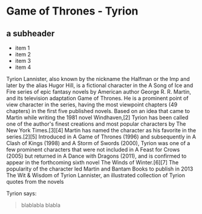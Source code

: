 # Game of Thrones - Tyrion
## a subheader

* item 1
* item 2
* item 3
* item 4

Tyrion Lannister, also known by the nickname the Halfman or the Imp and later by the alias Hugor Hill, is a fictional character in the A Song of Ice and Fire series of epic fantasy novels by American author George R. R. Martin, and its television adaptation Game of Thrones. He is a prominent point of view character in the series, having the most viewpoint chapters (49 chapters) in the first five published novels. Based on an idea that came to Martin while writing the 1981 novel Windhaven,[2] Tyrion has been called one of the author's finest creations and most popular characters by The New York Times.[3][4] Martin has named the character as his favorite in the series.[2][5]
Introduced in A Game of Thrones (1996) and subsequently in A Clash of Kings (1998) and A Storm of Swords (2000), Tyrion was one of a few prominent characters that were not included in A Feast for Crows (2005) but returned in A Dance with Dragons (2011), and is confirmed to appear in the forthcoming sixth novel The Winds of Winter.[6][7] The popularity of the character led Martin and Bantam Books to publish in 2013 The Wit & Wisdom of Tyrion Lannister, an illustrated collection of Tyrion quotes from the novels

Tyrion says:
> blablabla
> blabla

